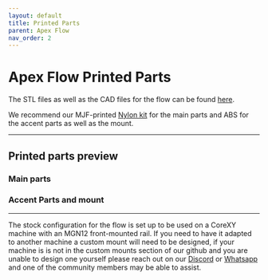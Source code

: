 ```yaml
---
layout: default
title: Printed Parts
parent: Apex Flow
nav_order: 2
---
```


# Apex Flow Printed Parts

The STL files as well as the CAD files for the flow can be found [here](https://apexinvent.co.za/).

We recommend our MJF-printed [Nylon kit](https://apexinvent.co.za/) for the main parts and ABS for the accent parts as well as the mount.

---

## Printed parts preview

### Main parts


### Accent Parts and mount

---

The stock configuration for the flow is set up to be used on a CoreXY machine with an MGN12 front-mounted rail.
If you need to have it adapted to another machine a custom mount will need to be designed, if your machine is is not in the custom mounts section of our github and you are unable to design one yourself please reach out on our [Discord](https://discord.gg/vhEEsyMe3b) or [Whatsapp](https://chat.whatsapp.com/KzhH6vuGNllLFxyq71jtEv) and one of the community members may be able to assist.

